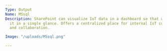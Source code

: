 ```yaml
---
Type: Output
Name: MSsql
Description: SharePoint can visualize IoT data in a dashboard so that users can understand
  it in a single glance. Offers a centralized place for internal IoT communication
  and collaboration.

Image: "/uploads/MSsql.png"

---
```

